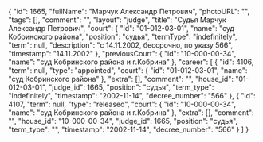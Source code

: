 {
    "id": 1665,
    "fullName": "Марчук Александр Петрович",
    "photoURL": "",
    "tags": [],
    "comment": "",
    "layout": "judge",
    "title": "Судья Марчук Александр Петрович",
    "court": {
        "id": "01-012-03-01",
        "name": "суд Кобринского района",
        "position": "судья",
        "termType": "indefinitely",
        "term": null,
        "description": "c 14.11.2002, бессрочно, по указу 566",
        "timestamp": "14.11.2002"
    },
    "previousCourt": {
        "id": "10-000-00-34",
        "name": "суд Кобринского района и г.Кобрина"
    },
    "career": [
        {
            "id": 4106,
            "term": null,
            "type": "appointed",
            "court": {
                "id": "01-012-03-01",
                "name": "суд Кобринского района"
            },
            "extra": [],
            "comment": "",
            "house_id": "01-012-03-01",
            "judge_id": 1665,
            "position": "судья",
            "term_type": "indefinitely",
            "timestamp": "2002-11-14",
            "decree_number": "566"
        },
        {
            "id": 4107,
            "term": null,
            "type": "released",
            "court": {
                "id": "10-000-00-34",
                "name": "суд Кобринского района и г.Кобрина"
            },
            "extra": [],
            "comment": "",
            "house_id": "10-000-00-34",
            "judge_id": 1665,
            "position": "судья",
            "term_type": "",
            "timestamp": "2002-11-14",
            "decree_number": "566"
        }
    ]
}